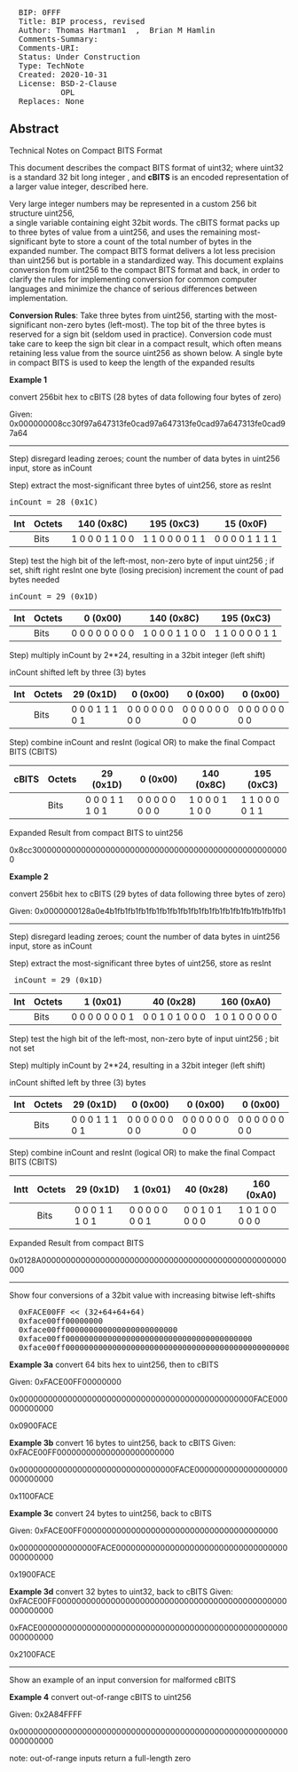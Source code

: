 <pre>
  BIP: 0FFF
  Title: BIP process, revised
  Author: Thomas Hartman1  <email@gmail.com>,  Brian M Hamlin  <email@other.com>
  Comments-Summary: 
  Comments-URI: 
  Status: Under Construction
  Type: TechNote
  Created: 2020-10-31
  License: BSD-2-Clause
           OPL
  Replaces: None
</pre>

## Abstract ##

Technical Notes on Compact BITS Format 

This document describes the compact BITS format of uint32; where uint32 is a standard 32 bit long integer 
, and **cBITS** is an encoded representation of a larger value integer, described here.  

Very large integer numbers may be represented in a custom 256 bit structure uint256,  
a single variable containing eight 32bit words.   The cBITS format packs up
to three bytes of value from a uint256, and uses the remaining most-significant byte to store a
count of the total number of bytes in the expanded number.  The compact BITS format delivers a
lot less precision than uint256 but is portable in a standardized way.  This document explains
conversion from uint256 to the compact BITS format and back, in order to clarify the rules for
implementing conversion for common computer languages and minimize the chance of serious
differences between implementation.

**Conversion Rules**: Take three bytes from uint256, starting with the most-significant non-zero
bytes (left-most). The top bit of the three bytes is reserved for a sign bit (seldom used in
practice). Conversion code must take care to keep the sign bit clear in a compact result, which
often means retaining less value from the source uint256 as shown below.  A single byte in
compact BITS is used to keep the length of the expanded results


**Example 1** 

convert 256bit hex to cBITS  (28 bytes of data following four bytes of zero)

Given:  0x000000008cc30f97a647313fe0cad97a647313fe0cad97a647313fe0cad97a64

--------------------------------------------------------------------------

Step) disregard leading zeroes; count the number of data bytes in uint256 input, store as inCount

Step) extract the most-significant three bytes of uint256, store as resInt

<pre>inCount = 28 (0x1C)</pre>

| **Int** | Octets |   140 (0x8C)   |   195 (0xC3)  |   15 (0x0F)    |
|--------|--------|-----------------|-----------------|-----------------|
|        | Bits   | 1 0 0 0 1 1 0 0 | 1 1 0 0 0 0 1 1 | 0 0 0 0 1 1 1 1 |


Step) test the high bit of the left-most, non-zero byte of input uint256 ;
      if set,
      shift right resInt one byte (losing precision)
      increment the count of pad bytes needed

<pre>inCount = 29 (0x1D)</pre>

| **Int** | Octets |   0 (0x00)    |  140 (0x8C)   |  195 (0xC3)   |
|--------|--------|-----------------|-----------------|-----------------|
|        | Bits   | 0 0 0 0 0 0 0 0 | 1 0 0 0 1 1 0 0 | 1 1 0 0 0 0 1 1 |


Step) multiply inCount by 2**24, resulting in a 32bit integer (left shift)

inCount shifted left by three (3) bytes


| **Int** | Octets |    29 (0x1D)    |     0 (0x00)    |     0 (0x00)    |     0 (0x00)    |
|---------|--------|-----------------|-----------------|-----------------|-----------------|
|         | Bits   | 0 0 0 1 1 1 0 1 | 0 0 0 0 0 0 0 0 | 0 0 0 0 0 0 0 0 | 0 0 0 0 0 0 0 0 |


Step) combine inCount and resInt (logical OR) to make the final Compact BITS (CBITS)


|**cBITS**| Octets |    29 (0x1D)    |     0 (0x00)    |    140 (0x8C)   |    195 (0xC3)   |
|--------|--------|-----------------|-----------------|-----------------|-----------------|
|        | Bits  | 0 0 0 1 1 1 0 1 | 0 0 0 0 0 0 0 0 | 1 0 0 0 1 1 0 0 | 1 1 0 0 0 0 1 1 |


Expanded Result from compact BITS to uint256

  0x8cc30000000000000000000000000000000000000000000000000000



**Example 2**  

convert 256bit hex to cBITS (29 bytes of data following three bytes of zero)

Given:  0x0000000128a0e4b1fb1fb1fb1fb1fb1fb1fb1fb1fb1fb1fb1fb1fb1fb1fb1fb1

--------------------------------------------------------------------------

Step) disregard leading zeroes; count the number of data bytes in uint256 input, store as inCount

Step) extract the most-significant three bytes of uint256, store as resInt

<pre> inCount = 29 (0x1D)</pre>

| **Int** | Octets |     1 (0x01)    |     40 (0x28)   |    160 (0xA0)   |
|--------|--------|-----------------|-----------------|-----------------|
|        | Bits | 0 0 0 0 0 0 0 1 | 0 0 1 0 1 0 0 0 | 1 0 1 0 0 0 0 0 |


Step) test the high bit of the left-most, non-zero byte of input uint256 ; bit not set

Step) multiply inCount by 2**24, resulting in a 32bit integer (left shift)

inCount shifted left by three (3) bytes


| **Int** | Octets |    29 (0x1D)    |     0 (0x00)    |     0 (0x00)    |     0 (0x00)    |
|---------|--------|-----------------|-----------------|-----------------|-----------------|
|         | Bits | 0 0 0 1 1 1 0 1 | 0 0 0 0 0 0 0 0 | 0 0 0 0 0 0 0 0 | 0 0 0 0 0 0 0 0 |


Step) combine inCount and resInt (logical OR) to make the final Compact BITS (CBITS)


| **Int**t | Octets |    29 (0x1D)    |     1 (0x01)    |     40 (0x28)   |    160 (0xA0)   |
|---------|--------|-----------------|-----------------|-----------------|-----------------|
|         | Bits | 0 0 0 1 1 1 0 1 | 0 0 0 0 0 0 0 1 | 0 0 1 0 1 0 0 0 | 1 0 1 0 0 0 0 0 |


Expanded Result from compact BITS

0x0128A00000000000000000000000000000000000000000000000000000


-------------------------------------------------------------

Show four conversions of a 32bit value with increasing bitwise left-shifts

<pre>
  0xFACE00FF << (32+64+64+64)
  0xface00ff00000000
  0xface00ff000000000000000000000000
  0xface00ff0000000000000000000000000000000000000000
  0xface00ff00000000000000000000000000000000000000000000000000000000
</pre>


**Example 3a**   convert 64 bits hex to uint256, then to cBITS

  Given:    0xFACE00FF00000000

  0x000000000000000000000000000000000000000000000000FACE000000000000

  0x0900FACE


**Example 3b**   convert  16 bytes to uint256, back to cBITS
  Given:    0xFACE00FF000000000000000000000000

  0x00000000000000000000000000000000FACE0000000000000000000000000000

  0x1100FACE


**Example 3c**   convert  24 bytes to uint256, back to cBITS

  Given:    0xFACE00FF0000000000000000000000000000000000000000

  0x0000000000000000FACE00000000000000000000000000000000000000000000

  0x1900FACE


**Example 3d**   convert  32 bytes to uint32, back to cBITS
  Given:    0xFACE00FF00000000000000000000000000000000000000000000000000000000

  0xFACE000000000000000000000000000000000000000000000000000000000000

  0x2100FACE


-----------------------------------------------------------------------------

Show an example of an input conversion for malformed cBITS

**Example 4**   convert out-of-range cBITS to uint256

  Given:    0x2A84FFFF

  0x0000000000000000000000000000000000000000000000000000000000000000

  note: out-of-range inputs return a full-length zero
